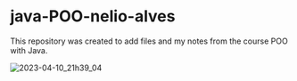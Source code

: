 # java-POO-nelio-alves
This repository was created to add files and my notes from the course POO with Java.

![2023-04-10_21h39_04](https://user-images.githubusercontent.com/44206400/231025833-253f439d-e2dd-44ad-ab7f-989f6f84c67d.png)
